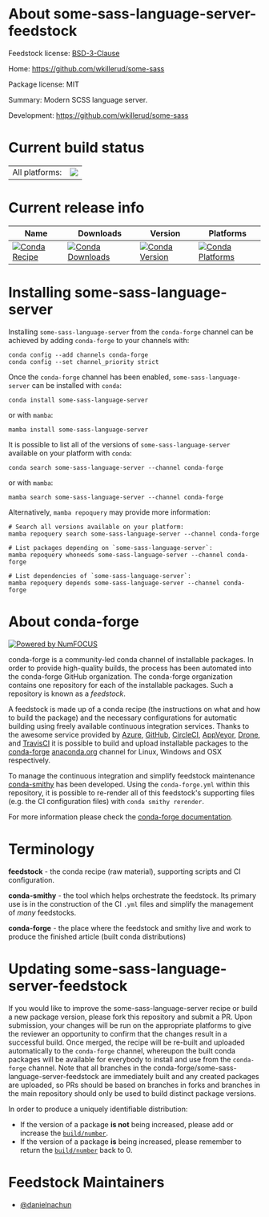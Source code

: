 About some-sass-language-server-feedstock
=========================================

Feedstock license: [BSD-3-Clause](https://github.com/conda-forge/some-sass-language-server-feedstock/blob/main/LICENSE.txt)

Home: https://github.com/wkillerud/some-sass

Package license: MIT

Summary: Modern SCSS language server.

Development: https://github.com/wkillerud/some-sass

Current build status
====================


<table><tr><td>All platforms:</td>
    <td>
      <a href="https://dev.azure.com/conda-forge/feedstock-builds/_build/latest?definitionId=24388&branchName=main">
        <img src="https://dev.azure.com/conda-forge/feedstock-builds/_apis/build/status/some-sass-language-server-feedstock?branchName=main">
      </a>
    </td>
  </tr>
</table>

Current release info
====================

| Name | Downloads | Version | Platforms |
| --- | --- | --- | --- |
| [![Conda Recipe](https://img.shields.io/badge/recipe-some--sass--language--server-green.svg)](https://anaconda.org/conda-forge/some-sass-language-server) | [![Conda Downloads](https://img.shields.io/conda/dn/conda-forge/some-sass-language-server.svg)](https://anaconda.org/conda-forge/some-sass-language-server) | [![Conda Version](https://img.shields.io/conda/vn/conda-forge/some-sass-language-server.svg)](https://anaconda.org/conda-forge/some-sass-language-server) | [![Conda Platforms](https://img.shields.io/conda/pn/conda-forge/some-sass-language-server.svg)](https://anaconda.org/conda-forge/some-sass-language-server) |

Installing some-sass-language-server
====================================

Installing `some-sass-language-server` from the `conda-forge` channel can be achieved by adding `conda-forge` to your channels with:

```
conda config --add channels conda-forge
conda config --set channel_priority strict
```

Once the `conda-forge` channel has been enabled, `some-sass-language-server` can be installed with `conda`:

```
conda install some-sass-language-server
```

or with `mamba`:

```
mamba install some-sass-language-server
```

It is possible to list all of the versions of `some-sass-language-server` available on your platform with `conda`:

```
conda search some-sass-language-server --channel conda-forge
```

or with `mamba`:

```
mamba search some-sass-language-server --channel conda-forge
```

Alternatively, `mamba repoquery` may provide more information:

```
# Search all versions available on your platform:
mamba repoquery search some-sass-language-server --channel conda-forge

# List packages depending on `some-sass-language-server`:
mamba repoquery whoneeds some-sass-language-server --channel conda-forge

# List dependencies of `some-sass-language-server`:
mamba repoquery depends some-sass-language-server --channel conda-forge
```


About conda-forge
=================

[![Powered by
NumFOCUS](https://img.shields.io/badge/powered%20by-NumFOCUS-orange.svg?style=flat&colorA=E1523D&colorB=007D8A)](https://numfocus.org)

conda-forge is a community-led conda channel of installable packages.
In order to provide high-quality builds, the process has been automated into the
conda-forge GitHub organization. The conda-forge organization contains one repository
for each of the installable packages. Such a repository is known as a *feedstock*.

A feedstock is made up of a conda recipe (the instructions on what and how to build
the package) and the necessary configurations for automatic building using freely
available continuous integration services. Thanks to the awesome service provided by
[Azure](https://azure.microsoft.com/en-us/services/devops/), [GitHub](https://github.com/),
[CircleCI](https://circleci.com/), [AppVeyor](https://www.appveyor.com/),
[Drone](https://cloud.drone.io/welcome), and [TravisCI](https://travis-ci.com/)
it is possible to build and upload installable packages to the
[conda-forge](https://anaconda.org/conda-forge) [anaconda.org](https://anaconda.org/)
channel for Linux, Windows and OSX respectively.

To manage the continuous integration and simplify feedstock maintenance
[conda-smithy](https://github.com/conda-forge/conda-smithy) has been developed.
Using the ``conda-forge.yml`` within this repository, it is possible to re-render all of
this feedstock's supporting files (e.g. the CI configuration files) with ``conda smithy rerender``.

For more information please check the [conda-forge documentation](https://conda-forge.org/docs/).

Terminology
===========

**feedstock** - the conda recipe (raw material), supporting scripts and CI configuration.

**conda-smithy** - the tool which helps orchestrate the feedstock.
                   Its primary use is in the construction of the CI ``.yml`` files
                   and simplify the management of *many* feedstocks.

**conda-forge** - the place where the feedstock and smithy live and work to
                  produce the finished article (built conda distributions)


Updating some-sass-language-server-feedstock
============================================

If you would like to improve the some-sass-language-server recipe or build a new
package version, please fork this repository and submit a PR. Upon submission,
your changes will be run on the appropriate platforms to give the reviewer an
opportunity to confirm that the changes result in a successful build. Once
merged, the recipe will be re-built and uploaded automatically to the
`conda-forge` channel, whereupon the built conda packages will be available for
everybody to install and use from the `conda-forge` channel.
Note that all branches in the conda-forge/some-sass-language-server-feedstock are
immediately built and any created packages are uploaded, so PRs should be based
on branches in forks and branches in the main repository should only be used to
build distinct package versions.

In order to produce a uniquely identifiable distribution:
 * If the version of a package **is not** being increased, please add or increase
   the [``build/number``](https://docs.conda.io/projects/conda-build/en/latest/resources/define-metadata.html#build-number-and-string).
 * If the version of a package **is** being increased, please remember to return
   the [``build/number``](https://docs.conda.io/projects/conda-build/en/latest/resources/define-metadata.html#build-number-and-string)
   back to 0.

Feedstock Maintainers
=====================

* [@danielnachun](https://github.com/danielnachun/)

